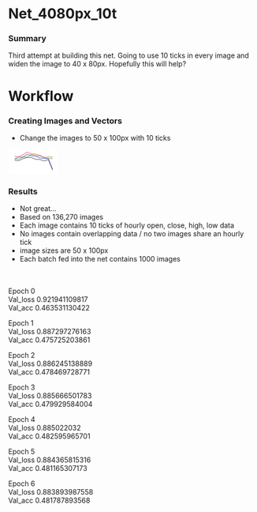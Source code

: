 # Net_4080px_10t
### Summary
Third attempt at building this net. Going to use 10 ticks in every image and widen the image to 40 x 80px. Hopefully this will help?

# Workflow
### Creating Images and Vectors
 - Change the images to 50 x 100px with 10 ticks

<img src="https://github.com/gravity226/forex_net/blob/master/net_4080px_10t/imgs/GBPUSD_20010103_10-00-00.png">

### Results
 - Not great...
 - Based on 136,270 images
 - Each image contains 10 ticks of hourly open, close, high, low data
 - No images contain overlapping data / no two images share an hourly tick
 - image sizes are 50 x 100px
 - Each batch fed into the net contains 1000 images
<br/>
<br/>
 Epoch 0<br/>
 Val_loss 0.921941109817<br/>
 Val_acc 0.463531130422<br/>

 Epoch 1<br/>
 Val_loss 0.887297276163<br/>
 Val_acc 0.475725203861<br/>

 Epoch 2<br/>
 Val_loss 0.886245138889<br/>
 Val_acc 0.478469728771<br/>

 Epoch 3<br/>
 Val_loss 0.885666501783<br/>
 Val_acc 0.479929584004<br/>

 Epoch 4<br/>
 Val_loss 0.885022032<br/>
 Val_acc 0.482595965701<br/>

 Epoch 5<br/>
 Val_loss 0.884365815316<br/>
 Val_acc 0.481165307173<br/>

 Epoch 6<br/>
 Val_loss 0.883893987558<br/>
 Val_acc 0.481787893568<br/>
